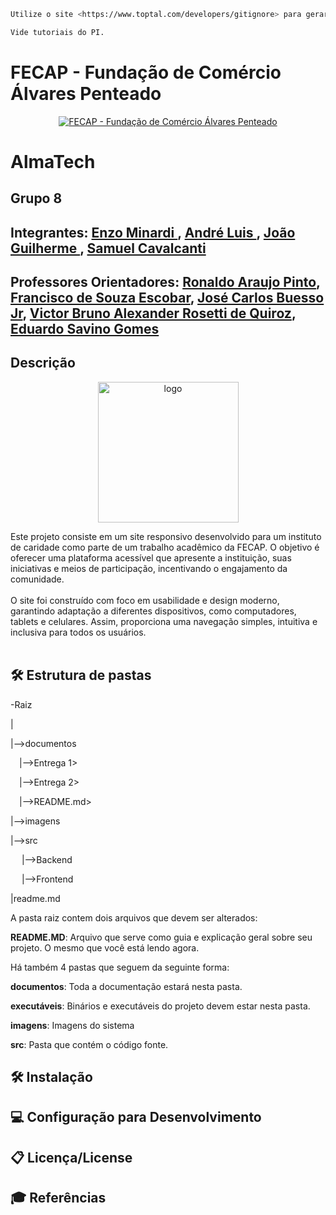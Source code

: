 ```sh
Utilize o site <https://www.toptal.com/developers/gitignore> para gerar seu arquivo gitignore e apague este campo.

Vide tutoriais do PI.
```

# FECAP - Fundação de Comércio Álvares Penteado

<p align="center">
<a href= "https://www.fecap.br/"><img src="https://encrypted-tbn0.gstatic.com/images?q=tbn:ANd9GcRhZPrRa89Kma0ZZogxm0pi-tCn_TLKeHGVxywp-LXAFGR3B1DPouAJYHgKZGV0XTEf4AE&usqp=CAU" alt="FECAP - Fundação de Comércio Álvares Penteado" border="0"></a>
</p>

# AlmaTech

## Grupo 8

## Integrantes: <a href="https://www.linkedin.com/in/enzo-minardi/"> Enzo Minardi </a>, <a href="https://www.linkedin.com/in/andreluisdesousa/"> André Luis </a>, <a href="https://www.linkedin.com/in/jo%C3%A3o-guilherme-gumiero-de-micheli/"> João Guilherme </a>, <a href="https://www.linkedin.com/in/samuel-cavalcanti-nunes-coronel-5b6946354/"> Samuel Cavalcanti </a>

## Professores Orientadores: <a href="https://www.linkedin.com/in/ronaldo-araujo-pinto-3542811a/">Ronaldo Araujo Pinto</a>, <a href="https://www.linkedin.com/in/francisco-escobar/">Francisco de Souza Escobar</a>, <a href="https://www.linkedin.com/in/jbuesso/">José Carlos Buesso Jr</a>, <a href="https://www.linkedin.com/in/victorbarq/">Victor Bruno Alexander Rosetti de Quiroz</a>, <a href="https://www.linkedin.com/in/eduardo-savino-gomes-77833a10/">Eduardo Savino Gomes</a>

## Descrição

<p align="center">
<img <img width="225" height="225" alt="logo" src="https://github.com/user-attachments/assets/e2598568-a372-4aee-a94a-9e7f4ab189a9" />


 Este projeto consiste em um site responsivo desenvolvido para um instituto de caridade como parte de um trabalho acadêmico da FECAP. O objetivo é oferecer uma plataforma acessível que apresente a instituição, suas iniciativas e meios de participação, incentivando o engajamento da comunidade.
<br></br>
O site foi construído com foco em usabilidade e design moderno, garantindo adaptação a diferentes dispositivos, como computadores, tablets e celulares. Assim, proporciona uma navegação simples, intuitiva e inclusiva para todos os usuários.
<br></br>

## 🛠 Estrutura de pastas

-Raiz

|

|-->documentos

 |-->Entrega 1>

 |-->Entrega 2>

 |-->README.md>

|-->imagens

|-->src

  |-->Backend
  
  |-->Frontend
  
 |readme.md

A pasta raiz contem dois arquivos que devem ser alterados:

<b>README.MD</b>: Arquivo que serve como guia e explicação geral sobre seu projeto. O mesmo que você está lendo agora.

Há também 4 pastas que seguem da seguinte forma:

<b>documentos</b>: Toda a documentação estará nesta pasta.

<b>executáveis</b>: Binários e executáveis do projeto devem estar nesta pasta.

<b>imagens</b>: Imagens do sistema

<b>src</b>: Pasta que contém o código fonte.

## 🛠 Instalação

## 💻 Configuração para Desenvolvimento

## 📋 Licença/License

## 🎓 Referências
